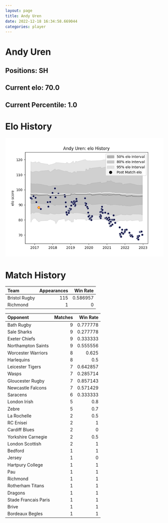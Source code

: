 ```yaml
---  
layout: page  
title: Andy Uren  
date: 2022-12-18 16:34:58.669044  
categories: player  
---
```

# Andy Uren

## Positions: SH

## Current elo: 70.0

## Current Percentile: 1.0

# Elo History


![elo history](history_AndyUren.png)
# Match History


| Team          |   Appearances |   Win Rate |
|:--------------|--------------:|-----------:|
| Bristol Rugby |           115 |   0.586957 |
| Richmond      |             1 |   0        |

| Opponent             |   Matches |   Win Rate |
|:---------------------|----------:|-----------:|
| Bath Rugby           |         9 |   0.777778 |
| Sale Sharks          |         9 |   0.277778 |
| Exeter Chiefs        |         9 |   0.333333 |
| Northampton Saints   |         9 |   0.555556 |
| Worcester Warriors   |         8 |   0.625    |
| Harlequins           |         8 |   0.5      |
| Leicester Tigers     |         7 |   0.642857 |
| Wasps                |         7 |   0.285714 |
| Gloucester Rugby     |         7 |   0.857143 |
| Newcastle Falcons    |         7 |   0.571429 |
| Saracens             |         6 |   0.333333 |
| London Irish         |         5 |   0.8      |
| Zebre                |         5 |   0.7      |
| La Rochelle          |         2 |   0.5      |
| RC Enisei            |         2 |   1        |
| Cardiff Blues        |         2 |   0        |
| Yorkshire Carnegie   |         2 |   0.5      |
| London Scottish      |         2 |   1        |
| Bedford              |         1 |   1        |
| Jersey               |         1 |   0        |
| Hartpury College     |         1 |   1        |
| Pau                  |         1 |   1        |
| Richmond             |         1 |   1        |
| Rotherham Titans     |         1 |   1        |
| Dragons              |         1 |   1        |
| Stade Francais Paris |         1 |   1        |
| Brive                |         1 |   1        |
| Bordeaux Begles      |         1 |   1        |